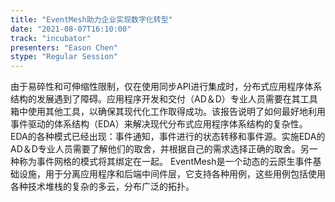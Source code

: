 ```yaml
---
title: "EventMesh助力企业实现数字化转型"
date: "2021-08-07T16:10:00" 
track: "incubator"
presenters: "Eason Chen"
stype: "Regular Session"
---
```

由于易碎性和可伸缩性限制，仅在使用同步API进行集成时，分布式应用程序体系结构的发展遇到了障碍。应用程序开发和交付（AD＆D）专业人员需要在其工具箱中使用其他工具，以确保其现代化工作取得成功。该报告说明了如何最好地利用事件驱动的体系结构（EDA）来解决现代分布式应用程序体系结构的复杂性。
EDA的各种模式已经出现：事件通知，事件进行的状态转移和事件源。实施EDA的AD＆D专业人员需要了解他们的取舍，并根据自己的需求选择正确的取舍。另一种称为事件网格的模式将其绑定在一起。
EventMesh是一个动态的云原生事件基础设施，用于分离应用程序和后端中间件层，它支持各种用例，这些用例包括使用各种技术堆栈的复杂的多云，分布广泛的拓扑。